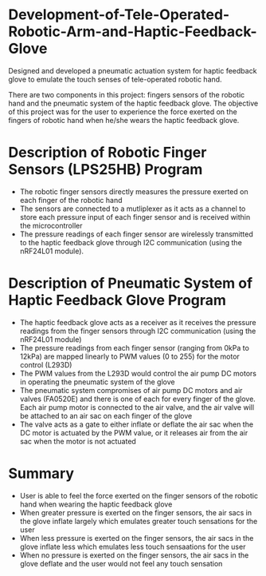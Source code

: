 # Development-of-Tele-Operated-Robotic-Arm-and-Haptic-Feedback-Glove
Designed and developed a pneumatic actuation system for haptic feedback glove to emulate the touch senses of tele-operated robotic hand.

There are two components in this project: fingers sensors of the robotic hand and the pneumatic system of the haptic feedback glove.
The objective of this project was for the user to experience the force exerted on the fingers of robotic hand when he/she wears the haptic feedback glove. 

# Description of Robotic Finger Sensors (LPS25HB) Program
- The robotic finger sensors directly measures the pressure exerted on each finger of the robotic hand
- The sensors are connected to a mutliplexer as it acts as a channel to store each pressure input of each finger sensor and is received within the microcontroller
- The pressure readings of each finger sensor are wirelessly transmitted to the haptic feedback glove through I2C communication (using the nRF24L01 module).

# Description of Pneumatic System of Haptic Feedback Glove Program
- The haptic feedback glove acts as a receiver as it receives the pressure readings from the finger sensors through I2C communication (using the nRF24L01 module)
- The pressure readings from each finger sensor (ranging from 0kPa to 12kPa) are mapped linearly to PWM values (0 to 255) for the motor control (L293D)
- The PWM values from the L293D would control the air pump DC motors in operating the pneumatic system of the glove
- The pneumatic system compromises of air pump DC motors and air valves (FA0520E) and there is one of each for every finger of the glove. Each air pump motor is connected to the air valve, and the air valve will be attached to an air sac on each finger of the glove
- The valve acts as a gate to either inflate or deflate the air sac when the DC motor is actuated by the PWM value, or it releases air from the air sac when the motor is not actuated

# Summary
- User is able to feel the force exerted on the finger sensors of the robotic hand when wearing the haptic feedback glove
- When greater pressure is exerted on the finger sensors, the air sacs in the glove inflate largely which emulates greater touch sensations for the user
- When less pressure is exerted on the finger sensors, the air sacs in the glove inflate less which emulates less touch sensaations for the user
- When no pressure is exerted on the finger sensors, the air sacs in the glove deflate and the user would not feel any touch sensation

  
